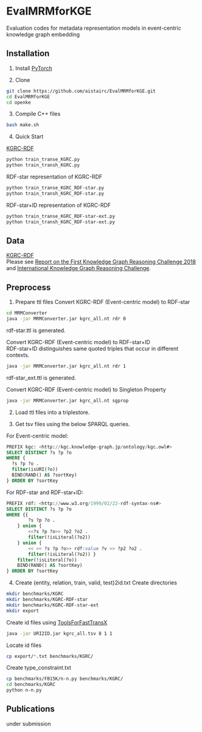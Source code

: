 # EvalMRMforKGE
Evaluation codes for metadata representation models in event-centric knowledge graph embedding  

## Installation

1. Install [PyTorch](https://pytorch.org/get-started/locally/)

2. Clone
```bash
git clone https://github.com/aistairc/EvalMRMforKGE.git
cd EvalMRMforKGE
cd openke
```
3. Compile C++ files
```bash
bash make.sh
```	
4. Quick Start  

[KGRC-RDF](https://github.com/KnowledgeGraphJapan/KGRC-RDF/tree/master/2020v2)
```bash
python train_transe_KGRC.py
python train_transh_KGRC.py
```
RDF-star representation of KGRC-RDF
```bash
python train_transe_KGRC_RDF-star.py
python train_transh_KGRC_RDF-star.py
```
RDF-star+ID representation of KGRC-RDF
```bash
python train_transe_KGRC_RDF-star-ext.py
python train_transh_KGRC_RDF-star-ext.py
```

## Data
[KGRC-RDF](https://github.com/KnowledgeGraphJapan/KGRC-RDF/tree/master/2020v2)  
Please see [Report on the First Knowledge Graph Reasoning Challenge 2018](https://link.springer.com/chapter/10.1007/978-3-030-41407-8_2) and [International Knowledge Graph Reasoning Challenge](https://ikgrc.org/).

## Preprocess 

1. Prepare ttl files
Convert KGRC-RDF (Event-centric model) to RDF-star
```bash
cd MRMConverter
java -jar MRMConverter.jar kgrc_all.nt rdr 0
```
rdf-star.ttl is generated.

Convert KGRC-RDF (Event-centric model) to RDF-star+ID  
RDF-star+ID distinguishes same quoted triples that occur in different contexts.
```bash
java -jar MRMConverter.jar kgrc_all.nt rdr 1
```
rdf-star\_ext.ttl is generated.  

Convert KGRC-RDF (Event-centric model) to Singleton Property  
```bash
java -jar MRMConverter.jar kgrc_all.nt sgprop
```
2. Load ttl files into a triplestore.  

3. Get tsv files using the below SPARQL queries.

For Event-centric model:
```sql
PREFIX kgc: <http://kgc.knowledge-graph.jp/ontology/kgc.owl#>
SELECT DISTINCT ?s ?p ?o
WHERE {
  ?s ?p ?o .
  filter(isURI(?o))
  BIND(RAND() AS ?sortKey)
} ORDER BY ?sortKey
```

For RDF-star and RDF-star+ID:
```sql
PREFIX rdf: <http://www.w3.org/1999/02/22-rdf-syntax-ns#>
SELECT DISTINCT ?s ?p ?o
WHERE {{
        ?s ?p ?o .
    } union {
        <<?s ?p ?o>> ?p2 ?o2 .
        filter(!isLiteral(?o2))
    } union {
        << << ?s ?p ?o>> rdf:value ?v >> ?p2 ?o2 .
        filter(!isLiteral(?o2)) }
    filter(!isLiteral(?o))
    BIND(RAND() AS ?sortKey)
} ORDER BY ?sortKey
```

4. Create {entity, relation, train, valid, test}2id.txt
Create directories
```bash
mkdir benchmarks/KGRC
mkdir benchmarks/KGRC-RDF-star
mkdir benchmarks/KGRC-RDF-star-ext
mkdir export
```
Create id files using [ToolsForFastTransX](https://github.com/KnowledgeGraphJapan/KGRC-Tools/tree/master/ToolsforFastTransX)

```bash
java -jar URI2ID.jar kgrc_all.tsv 8 1 1
```
Locate id files
```bash
cp export/*.txt benchmarks/KGRC/
```
Create type\_constraint.txt
```bash
cp benchmarks/FB15K/n-n.py benchmarks/KGRC/
cd benchmarks/KGRC
python n-n.py
```
## Publications
under submission
